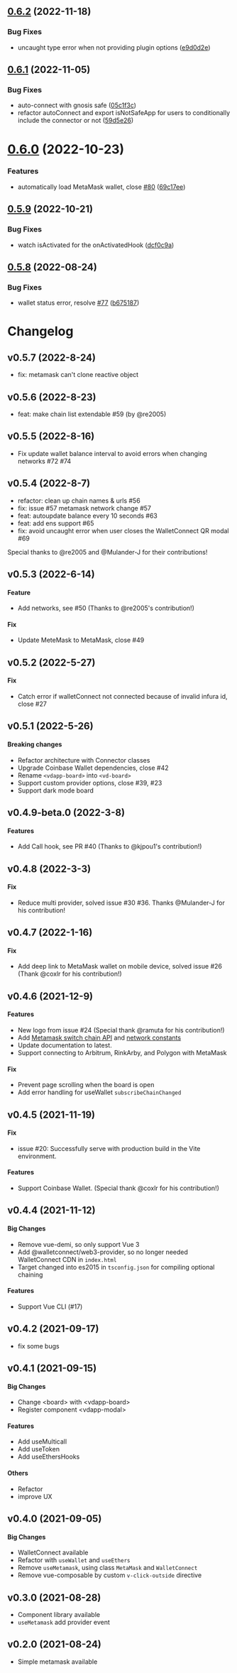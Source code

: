 ## [0.6.2](https://github.com/chnejohnson/vue-dapp/compare/v0.6.1...v0.6.2) (2022-11-18)


### Bug Fixes

* uncaught type error when not providing plugin options ([e9d0d2e](https://github.com/chnejohnson/vue-dapp/commit/e9d0d2e0c728020a41b5c4162b4a000a8878c81f))

## [0.6.1](https://github.com/chnejohnson/vue-dapp/compare/v0.6.0...v0.6.1) (2022-11-05)


### Bug Fixes

* auto-connect with gnosis safe ([05c1f3c](https://github.com/chnejohnson/vue-dapp/commit/05c1f3cb0dd3256224300d8e745e7278ddfed9c4))
* refactor autoConnect and export isNotSafeApp for users to conditionally include the connector or not ([59d5e26](https://github.com/chnejohnson/vue-dapp/commit/59d5e2674eae067d76e94b77046881ade9720037))

# [0.6.0](https://github.com/chnejohnson/vue-dapp/compare/v0.5.9...v0.6.0) (2022-10-23)


### Features

* automatically load MetaMask wallet, close [#80](https://github.com/chnejohnson/vue-dapp/issues/80) ([69c17ee](https://github.com/chnejohnson/vue-dapp/commit/69c17ee91a53ff6780d66da8ba4351d9700e531c))

## [0.5.9](https://github.com/chnejohnson/vue-dapp/compare/v0.5.8...v0.5.9) (2022-10-21)


### Bug Fixes

* watch isActivated for the onActivatedHook ([dcf0c9a](https://github.com/chnejohnson/vue-dapp/commit/dcf0c9a2f83013a47c149d739742fa05ecbbbde2))

## [0.5.8](https://github.com/chnejohnson/vue-dapp/compare/v0.5.7...v0.5.8) (2022-08-24)


### Bug Fixes

* wallet status error, resolve [#77](https://github.com/chnejohnson/vue-dapp/issues/77) ([b675187](https://github.com/chnejohnson/vue-dapp/commit/b675187ea9b120a4ed9e1bd86a883711a695b52e))

# Changelog

## v0.5.7 (2022-8-24)
- fix: metamask can't clone reactive object

## v0.5.6 (2022-8-23)

- feat: make chain list extendable #59 (by @re2005)

## v0.5.5 (2022-8-16)
- Fix update wallet balance interval to avoid errors when changing networks #72 #74

## v0.5.4 (2022-8-7)

- refactor: clean up chain names & urls #56
- fix: issue #57 metamask network change #57
- feat: autoupdate balance every 10 seconds #63
- feat: add ens support #65
- fix: avoid uncaught error when user closes the WalletConnect QR modal #69

Special thanks to @re2005 and @Mulander-J for their contributions!

## v0.5.3 (2022-6-14)

#### Feature
- Add networks, see #50 (Thanks to @re2005's contribution!)

#### Fix
- Update MeteMask to MetaMask, close #49

## v0.5.2 (2022-5-27)
#### Fix

- Catch error if walletConnect not connected because of invalid infura id, close #27

## v0.5.1 (2022-5-26)
#### Breaking changes

- Refactor architecture with Connector classes
- Upgrade Coinbase Wallet dependencies, close #42
- Rename `<vdapp-board>` into `<vd-board>`
- Support custom provider options, close #39, #23
- Support dark mode board

## v0.4.9-beta.0 (2022-3-8)
#### Features

- Add Call hook, see PR #40 (Thanks to @kjpou1's contribution!)

## v0.4.8 (2022-3-3)
#### Fix

- Reduce multi provider, solved issue #30 #36. Thanks @Mulander-J for his contribution!

## v0.4.7 (2022-1-16)
#### Fix

- Add deep link to MetaMask wallet on mobile device, solved issue #26 (Thank @coxlr for his contribution!)

## v0.4.6 (2021-12-9)
#### Features

- New logo from issue #24 (Special thank @ramuta for his contribution!)
- Add [Metamask switch chain API](https://github.com/chnejohnson/vue-dapp/blob/062acd4092b8f6a2a67af750f2569294c90c4f7b/src/connectors/metamask.ts#L47) and [network constants](https://github.com/chnejohnson/vue-dapp/blob/main/src/constants/chainId.ts)
- Update documentation to latest.
- Support connecting to Arbitrum, RinkArby, and Polygon with MetaMask

#### Fix

- Prevent page scrolling when the board is open
- Add error handling for useWallet `subscribeChainChanged`

## v0.4.5 (2021-11-19)
#### Fix

- issue #20: Successfully serve with production build in the Vite environment.

#### Features

- Support Coinbase Wallet. (Special thank @coxlr for his contribution!)

## v0.4.4 (2021-11-12)
#### Big Changes

- Remove vue-demi, so only support Vue 3
- Add @walletconnect/web3-provider, so no longer needed WalletConnect CDN in `index.html`
- Target changed into es2015 in `tsconfig.json` for compiling optional chaining

#### Features

- Support Vue CLI (#17)

## v0.4.2 (2021-09-17)

- fix some bugs

## v0.4.1 (2021-09-15)
#### Big Changes

- Change \<board> with \<vdapp-board>
- Register component \<vdapp-modal>

#### Features

- Add useMulticall
- Add useToken
- Add useEthersHooks

#### Others

- Refactor
- improve UX

## v0.4.0 (2021-09-05)
#### Big Changes

- WalletConnect available
- Refactor with `useWallet` and `useEthers`
- Remove `useMetamask`, using class `MetaMask` and `WalletConnect`
- Remove vue-composable by custom `v-click-outside` directive

## v0.3.0 (2021-08-28)

- Component library available
- `useMetamask` add provider event

## v0.2.0 (2021-08-24)

- Simple metamask available
